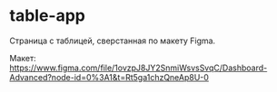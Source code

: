 # table-app

Страница с таблицей, сверстанная по макету Figma.

Макет: https://www.figma.com/file/1ovzpJ8JY2SnmiWsvsSvqC/Dashboard-Advanced?node-id=0%3A1&t=Rt5ga1chzQneAp8U-0
